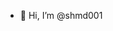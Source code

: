 - 👋 Hi, I’m @shmd001

<!---
shmd001/shmd001 is a ✨ special ✨ repository because its `README.md` (this file) appears on your GitHub profile.
You can click the Preview link to take a look at your changes.
--->
